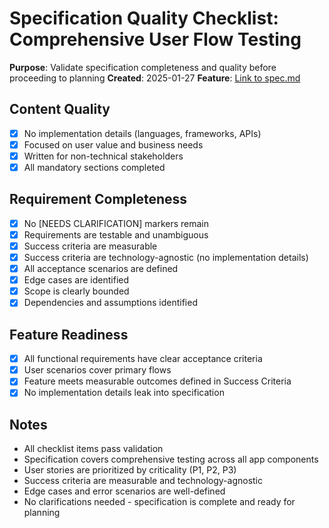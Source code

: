 # Specification Quality Checklist: Comprehensive User Flow Testing

**Purpose**: Validate specification completeness and quality before proceeding to planning
**Created**: 2025-01-27
**Feature**: [Link to spec.md](../spec.md)

## Content Quality

- [x] No implementation details (languages, frameworks, APIs)
- [x] Focused on user value and business needs
- [x] Written for non-technical stakeholders
- [x] All mandatory sections completed

## Requirement Completeness

- [x] No [NEEDS CLARIFICATION] markers remain
- [x] Requirements are testable and unambiguous
- [x] Success criteria are measurable
- [x] Success criteria are technology-agnostic (no implementation details)
- [x] All acceptance scenarios are defined
- [x] Edge cases are identified
- [x] Scope is clearly bounded
- [x] Dependencies and assumptions identified

## Feature Readiness

- [x] All functional requirements have clear acceptance criteria
- [x] User scenarios cover primary flows
- [x] Feature meets measurable outcomes defined in Success Criteria
- [x] No implementation details leak into specification

## Notes

- All checklist items pass validation
- Specification covers comprehensive testing across all app components
- User stories are prioritized by criticality (P1, P2, P3)
- Success criteria are measurable and technology-agnostic
- Edge cases and error scenarios are well-defined
- No clarifications needed - specification is complete and ready for planning

